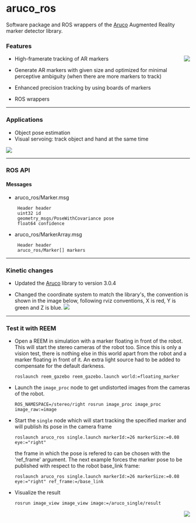 # aruco_ros

Software package and ROS wrappers of the [Aruco][1] Augmented Reality marker detector library.

### Features

<img align="right" src="https://raw.github.com/pal-robotics/aruco_ros/master/aruco_ros/etc/marker_in_hand.jpg" />

- High-framerate tracking of AR markers

- Generate AR markers with given size and optimized for minimal perceptive ambiguity (when there are more markers to track)

- Enhanced precision tracking by using boards of markers

- ROS wrappers

---

### Applications

- Object pose estimation
- Visual servoing: track object and hand at the same time

<img align="bottom" src="https://raw.github.com/pal-robotics/aruco_ros/master/aruco_ros/etc/reem_gazebo_floating_marker_world.png"/>

---

### ROS API

#### Messages

- aruco_ros/Marker.msg

       Header header
       uint32 id
       geometry_msgs/PoseWithCovariance pose
       float64 confidence

- aruco_ros/MarkerArray.msg

       Header header
       aruco_ros/Marker[] markers

---

### Kinetic changes

- Updated the [Aruco][1] library to version 3.0.4

- Changed the coordinate system to match the library's, the convention is shown
  in the image below, following rviz conventions, X is red, Y is green and Z is
  blue.
  <img align="bottom" src="/aruco_ros/etc/new_coordinates.png"/>

---

### Test it with REEM

- Open a REEM in simulation with a marker floating in front of the robot. This will start the stereo cameras of the robot too. Since this is only a vision test, there is nothing else in this world apart from the robot and a marker floating in front of it. An extra light source had to be added to compensate for the default darkness.

  ```
  roslaunch reem_gazebo reem_gazebo.launch world:=floating_marker
  ```

- Launch the `image_proc` node to get undistorted images from the cameras of the robot.

  ```
  ROS_NAMESPACE=/stereo/right rosrun image_proc image_proc image_raw:=image
  ```

- Start the `single` node which will start tracking the specified marker and will publish its pose in the camera frame

  ```
  roslaunch aruco_ros single.launch markerId:=26 markerSize:=0.08 eye:="right"
  ```

  the frame in which the pose is refered to can be chosen with the 'ref_frame' argument. The next example forces the marker pose to
  be published with respect to the robot base_link frame:

  ```
  roslaunch aruco_ros single.launch markerId:=26 markerSize:=0.08 eye:="right" ref_frame:=/base_link
  ```

- Visualize the result

  ```
  rosrun image_view image_view image:=/aruco_single/result
  ```

<img align="right" src="https://raw.github.com/pal-robotics/aruco_ros/master/aruco_ros/etc/reem_gazebo_floating_marker.png"/>

[1]: http://www.sciencedirect.com/science/article/pii/S0031320314000235 "Automatic generation and detection of highly reliable fiducial markers under occlusion by S. Garrido-Jurado and R. Muñoz-Salinas and F.J. Madrid-Cuevas and M.J. Marín-Jiménez 2014"

